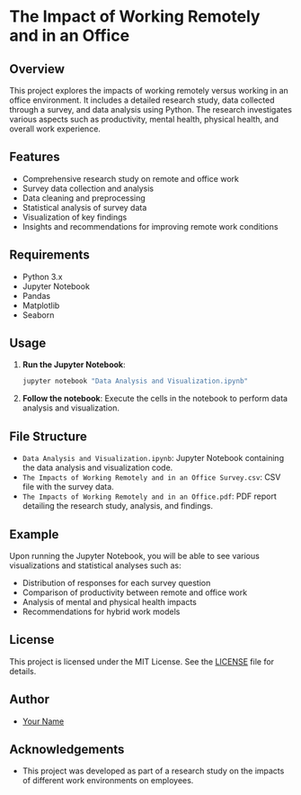 # The Impact of Working Remotely and in an Office

## Overview

This project explores the impacts of working remotely versus working in an office environment. It includes a detailed research study, data collected through a survey, and data analysis using Python. The research investigates various aspects such as productivity, mental health, physical health, and overall work experience.

## Features

- Comprehensive research study on remote and office work
- Survey data collection and analysis
- Data cleaning and preprocessing
- Statistical analysis of survey data
- Visualization of key findings
- Insights and recommendations for improving remote work conditions

## Requirements

- Python 3.x
- Jupyter Notebook
- Pandas
- Matplotlib
- Seaborn

## Usage

1. **Run the Jupyter Notebook**:
    ```bash
    jupyter notebook "Data Analysis and Visualization.ipynb"
    ```

2. **Follow the notebook**: Execute the cells in the notebook to perform data analysis and visualization.

## File Structure

- `Data Analysis and Visualization.ipynb`: Jupyter Notebook containing the data analysis and visualization code.
- `The Impacts of Working Remotely and in an Office Survey.csv`: CSV file with the survey data.
- `The Impacts of Working Remotely and in an Office.pdf`: PDF report detailing the research study, analysis, and findings.

## Example

Upon running the Jupyter Notebook, you will be able to see various visualizations and statistical analyses such as:

- Distribution of responses for each survey question
- Comparison of productivity between remote and office work
- Analysis of mental and physical health impacts
- Recommendations for hybrid work models

## License

This project is licensed under the MIT License. See the [LICENSE](LICENSE) file for details.

## Author

- [Your Name](https://github.com/yourusername)

## Acknowledgements

- This project was developed as part of a research study on the impacts of different work environments on employees.
